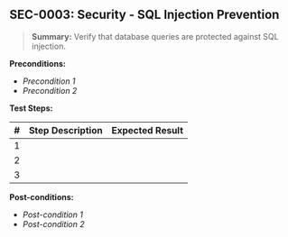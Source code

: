 ## **SEC-0003:** Security - SQL Injection Prevention  

> **Summary:** Verify that database queries are protected against SQL injection.  <br>

**Preconditions:** 

- _Precondition 1_ 
- _Precondition 2_ 

**Test Steps:** 

| \# | Step Description | Expected Result   | 
|----|------------------|-------------------| 
| 1  |                  |                   | 
| 2  |                  |                   | 
| 3  |                  |                   |  

**Post-conditions:**  

- _Post-condition 1_ 
- _Post-condition 2_ 

